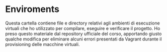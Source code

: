 # Enviroments
Questa cartella contiene file e directory relativi agli ambienti di esecuzione virtuali che ho
utilizzato per compilare, eseguire e verificare il progetto.
Ho preso questo materiale dal repository ufficiale del corso, apportando giusto qualche modifica
per eliminare alcuni errori presentati da Vagrant durante il provisioning delle macchine virtuali.
